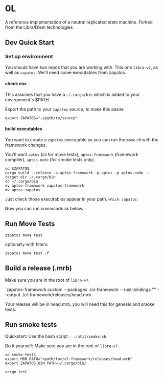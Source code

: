 # 0L

A reference implementation of a neutral replicated state machine. Forked from the Libra/Diem technologies.

## Dev Quick Start

### Set up environment

You should have two repos that you are working with. This one `libra-v7`, as well as `zapatos`. We'll need some executables from zapatos.

#### check env
This assumes that you have a `~/.cargo/bin` which is added to your environment's $PATH.

Export the path to your `zapatos` source, to make this easier. 

`export ZAPATOS="~/path/to/source"`
#### build executables
You want to create a `zapatos` executable so you can run the `move` cli with the framework changes.

You'll want `aptos` (cli for move tests), `aptos-framework` (framework compiler), `aptos-node` (for smoke tests only).

```
cd $ZAPATOS
cargo build --release -p aptos-framework -p aptos -p aptos-node --target-dir ~/.cargo/bin
cd ~/.cargo/bin
mv aptos-framework zapatos-framework
mv aptos zapatos
```

Just check those executables appear in your path.
`which zapatos`

Now you can run commands as below.
## Run Move Tests

`zapatos move test`


optionally with filters:

`zapatos move test -f`

## Build a release (.mrb)

Make sure you are in the root of `libra-v7`.

`zapatos-framework custom --packages ./ol-framework --rust-bindings "" --output ./ol-framework/releases/head.mrb

Your release will be in head.mrb, you will need this for genesis and smoke tests.

## Run smoke tests

Quickstart: Use the bash script `. ./util/smoke.sh`

Do it yourself:
Make sure you are in the root of `libra-v7`.

```
cd smoke-tests
export MRB_PATH="<path/to>/ol-framework/releases/head.mrb"
export ZAPATOS_BIN_PATH=~/.cargo/bin/

cargo test

```

